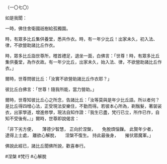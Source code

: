 （一〇七〇）

如是我聞：

一時，佛住舍衛國祇樹給孤獨園。

時，有眾多比丘集供養堂，悉共作衣。時，有一年少比丘！出家未久，初入法、律，不欲營助諸比丘作衣。

時，眾多比丘詣世尊所，稽首禮足，退坐一面，白佛言：「世尊！時，有眾多比丘集供養堂，為作衣故。有一年少比丘，出家未久，始入法、律，不欲營助諸比丘作衣。」

爾時，世尊問彼比丘：「汝實不欲營助諸比丘作衣耶？」

彼比丘白佛言：「世尊！隨我所能，當力營助。」

爾時，世尊知彼比丘心之所念，告諸比丘：「汝等莫與是年少比丘語。所以者何？是比丘得四增心法，正受現法安樂住，不勤而得。若彼本心所為，剃鬚髮，著袈裟衣，出家學道，增進修學，現法自知作證：『我生已盡，梵行已立，所作已作，自知不受後有。』」爾時，世尊即說偈言：

「非下劣方便，　　薄德少智慧，
正向於涅槃，　　免脫煩惱鏁。
此賢年少者，　　逮得上士處，
離欲心解脫，　　涅槃不復生。
持此最後身，　　摧伏眾魔軍。」

佛說此經已，諸比丘聞佛所說，歡喜奉行。



#涅槃
#梵行
#心解脫
